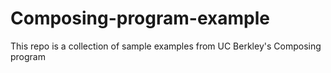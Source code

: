 # Composing-program-example

This repo is a collection of sample examples from UC Berkley's Composing program
